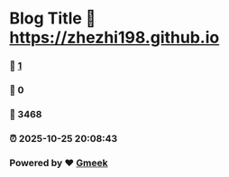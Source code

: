 # Blog Title :link: https://zhezhi198.github.io 
### :page_facing_up: [1](https://zhezhi198.github.io/tag.html) 
### :speech_balloon: 0 
### :hibiscus: 3468 
### :alarm_clock: 2025-10-25 20:08:43 
### Powered by :heart: [Gmeek](https://github.com/Meekdai/Gmeek)
